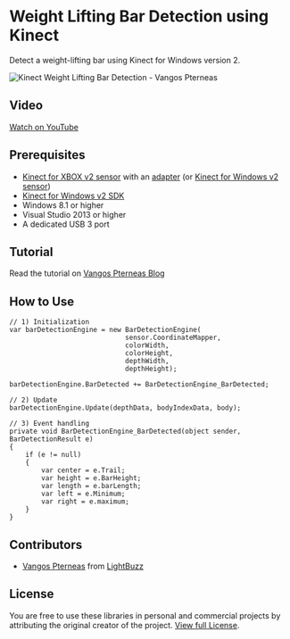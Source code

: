 # Weight Lifting Bar Detection using Kinect
Detect a weight-lifting bar using Kinect for Windows version 2.

![Kinect Weight Lifting Bar Detection - Vangos Pterneas](http://pterneas.com/wp-content/uploads/2016/05/kinect-weight-lifting-vangos.jpg)

## Video
[Watch on YouTube](https://youtu.be/R0LygrFHoEE)

## Prerequisites
* [Kinect for XBOX v2 sensor](http://amzn.to/1AvdswC) with an [adapter](http://amzn.to/1wPJG55) (or [Kinect for Windows v2 sensor](http://amzn.to/1DQtBSV))
* [Kinect for Windows v2 SDK](http://www.microsoft.com/en-us/download/details.aspx?id=44561)
* Windows 8.1 or higher
* Visual Studio 2013 or higher
* A dedicated USB 3 port

## Tutorial
Read the tutorial on [Vangos Pterneas Blog](http://pterneas.com/2016/05/17/weight-lifting-bar-kinect/)

## How to Use

    // 1) Initialization
    var barDetectionEngine = new BarDetectionEngine(
                                 sensor.CoordinateMapper,
                                 colorWidth,
                                 colorHeight,
                                 depthWidth,
                                 depthHeight);
    
    barDetectionEngine.BarDetected += BarDetectionEngine_BarDetected;
    
    // 2) Update
    barDetectionEngine.Update(depthData, bodyIndexData, body);
    
    // 3) Event handling
    private void BarDetectionEngine_BarDetected(object sender, BarDetectionResult e)
    {
        if (e != null)
        {
            var center = e.Trail;
            var height = e.BarHeight;
            var length = e.barLength;
            var left = e.Minimum;
            var right = e.maximum;
        }
    }

## Contributors
* [Vangos Pterneas](http://pterneas.com) from [LightBuzz](http://lightbuzz.com)

## License
You are free to use these libraries in personal and commercial projects by attributing the original creator of the project. [View full License](https://github.com/LightBuzz/kinect-weight-lifting-bar/blob/master/LICENSE).

